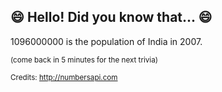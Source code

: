 ## :smile: Hello! Did you know that... :smile:
1096000000 is the population of India in 2007.

<sup>(come back in 5 minutes for the next trivia)</sup>


<sup>Credits: http://numbersapi.com</sup>

